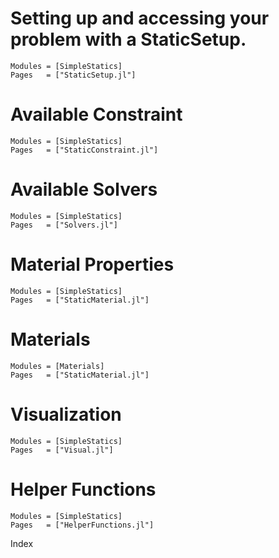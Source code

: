 # Setting up and accessing your problem with a StaticSetup.
```@autodocs
Modules = [SimpleStatics]
Pages   = ["StaticSetup.jl"]
```

# Available Constraint
```@autodocs
Modules = [SimpleStatics]
Pages   = ["StaticConstraint.jl"]
```

# Available Solvers
```@autodocs
Modules = [SimpleStatics]
Pages   = ["Solvers.jl"]
```

# Material Properties
```@autodocs
Modules = [SimpleStatics]
Pages   = ["StaticMaterial.jl"]
```

# Materials
```@autodocs
Modules = [Materials]
Pages   = ["StaticMaterial.jl"]
```

# Visualization
```@autodocs
Modules = [SimpleStatics]
Pages   = ["Visual.jl"]
```

# Helper Functions
```@autodocs
Modules = [SimpleStatics]
Pages   = ["HelperFunctions.jl"]
```

Index
```@index
```